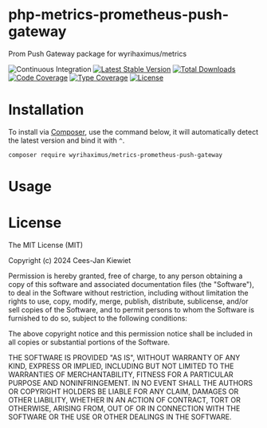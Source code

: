 # php-metrics-prometheus-push-gateway

Prom Push Gateway package for wyrihaximus/metrics

![Continuous Integration](https://github.com/wyrihaximus/php-metrics-prometheus-push-gateway/workflows/Continuous%20Integration/badge.svg)
[![Latest Stable Version](https://poser.pugx.org/wyrihaximus/metrics-prometheus-push-gateway/v/stable.png)](https://packagist.org/packages/wyrihaximus/metrics-prometheus-push-gateway)
[![Total Downloads](https://poser.pugx.org/wyrihaximus/metrics-prometheus-push-gateway/downloads.png)](https://packagist.org/packages/wyrihaximus/metrics-prometheus-push-gateway/stats)
[![Code Coverage](https://coveralls.io/repos/github/WyriHaximus/php-metrics-prometheus-push-gateway/badge.svg?branchmaster)](https://coveralls.io/github/WyriHaximus/php-metrics-prometheus-push-gateway?branch=master)
[![Type Coverage](https://shepherd.dev/github/WyriHaximus/php-metrics-prometheus-push-gateway/coverage.svg)](https://shepherd.dev/github/WyriHaximus/php-metrics-prometheus-push-gateway)
[![License](https://poser.pugx.org/wyrihaximus/metrics-prometheus-push-gateway/license.png)](https://packagist.org/packages/wyrihaximus/metrics-prometheus-push-gateway)

# Installation

To install via [Composer](http://getcomposer.org/), use the command below, it will automatically detect the latest version and bind it with `^`.

```
composer require wyrihaximus/metrics-prometheus-push-gateway
```

# Usage

# License

The MIT License (MIT)

Copyright (c) 2024 Cees-Jan Kiewiet

Permission is hereby granted, free of charge, to any person obtaining a copy
of this software and associated documentation files (the "Software"), to deal
in the Software without restriction, including without limitation the rights
to use, copy, modify, merge, publish, distribute, sublicense, and/or sell
copies of the Software, and to permit persons to whom the Software is
furnished to do so, subject to the following conditions:

The above copyright notice and this permission notice shall be included in all
copies or substantial portions of the Software.

THE SOFTWARE IS PROVIDED "AS IS", WITHOUT WARRANTY OF ANY KIND, EXPRESS OR
IMPLIED, INCLUDING BUT NOT LIMITED TO THE WARRANTIES OF MERCHANTABILITY,
FITNESS FOR A PARTICULAR PURPOSE AND NONINFRINGEMENT. IN NO EVENT SHALL THE
AUTHORS OR COPYRIGHT HOLDERS BE LIABLE FOR ANY CLAIM, DAMAGES OR OTHER
LIABILITY, WHETHER IN AN ACTION OF CONTRACT, TORT OR OTHERWISE, ARISING FROM,
OUT OF OR IN CONNECTION WITH THE SOFTWARE OR THE USE OR OTHER DEALINGS IN THE
SOFTWARE.
